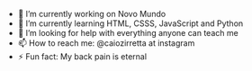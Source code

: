 - 🔭 I’m currently working on Novo Mundo
- 🌱 I’m currently learning HTML, CSSS, JavaScript and Python
- 🤔 I’m looking for help with everything anyone can teach me
- 📫 How to reach me: @caiozirretta at instagram
- ⚡ Fun fact: My back pain is eternal
